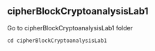 ## cipherBlockCryptoanalysisLab1

Go to cipherBlockCryptoanalysisLab1 folder

```
cd cipherBlockCryptoanalysisLab1
```